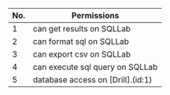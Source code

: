 
|No.|Permissions|
|----|-----|
|1|can get results on SQLLab|
|2|can format sql on SQLLab|
|3|can export csv on SQLLab|
|4|can execute sql query on SQLLab|
|5|database access on [Drill].(id:1)|

